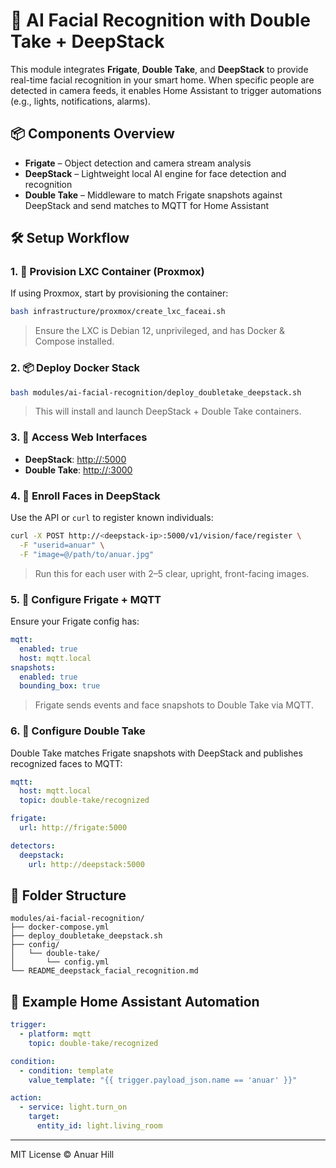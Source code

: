 
# 🧠 AI Facial Recognition with Double Take + DeepStack

This module integrates **Frigate**, **Double Take**, and **DeepStack** to provide real-time facial recognition in your smart home. When specific people are detected in camera feeds, it enables Home Assistant to trigger automations (e.g., lights, notifications, alarms).

## 📦 Components Overview

- **Frigate** – Object detection and camera stream analysis
- **DeepStack** – Lightweight local AI engine for face detection and recognition
- **Double Take** – Middleware to match Frigate snapshots against DeepStack and send matches to MQTT for Home Assistant

## 🛠️ Setup Workflow

### 1. 🚀 Provision LXC Container (Proxmox)

If using Proxmox, start by provisioning the container:

```bash
bash infrastructure/proxmox/create_lxc_faceai.sh
```

> Ensure the LXC is Debian 12, unprivileged, and has Docker & Compose installed.

### 2. 📦 Deploy Docker Stack

```bash
bash modules/ai-facial-recognition/deploy_doubletake_deepstack.sh
```

> This will install and launch DeepStack + Double Take containers.

### 3. 🔗 Access Web Interfaces

- **DeepStack**: [http://<container-ip>:5000](http://<container-ip>:5000)
- **Double Take**: [http://<container-ip>:3000](http://<container-ip>:3000)

### 4. 🧍 Enroll Faces in DeepStack

Use the API or `curl` to register known individuals:

```bash
curl -X POST http://<deepstack-ip>:5000/v1/vision/face/register \
  -F "userid=anuar" \
  -F "image=@/path/to/anuar.jpg"
```

> Run this for each user with 2–5 clear, upright, front-facing images.

### 5. 🧠 Configure Frigate + MQTT

Ensure your Frigate config has:

```yaml
mqtt:
  enabled: true
  host: mqtt.local
snapshots:
  enabled: true
  bounding_box: true
```

> Frigate sends events and face snapshots to Double Take via MQTT.

### 6. 🔄 Configure Double Take

Double Take matches Frigate snapshots with DeepStack and publishes recognized faces to MQTT:

```yaml
mqtt:
  host: mqtt.local
  topic: double-take/recognized

frigate:
  url: http://frigate:5000

detectors:
  deepstack:
    url: http://deepstack:5000
```

## 📁 Folder Structure

```
modules/ai-facial-recognition/
├── docker-compose.yml
├── deploy_doubletake_deepstack.sh
├── config/
│   └── double-take/
│       └── config.yml
└── README_deepstack_facial_recognition.md
```

## 🧪 Example Home Assistant Automation

```yaml
trigger:
  - platform: mqtt
    topic: double-take/recognized

condition:
  - condition: template
    value_template: "{{ trigger.payload_json.name == 'anuar' }}"

action:
  - service: light.turn_on
    target:
      entity_id: light.living_room
```

---

MIT License © Anuar Hill
